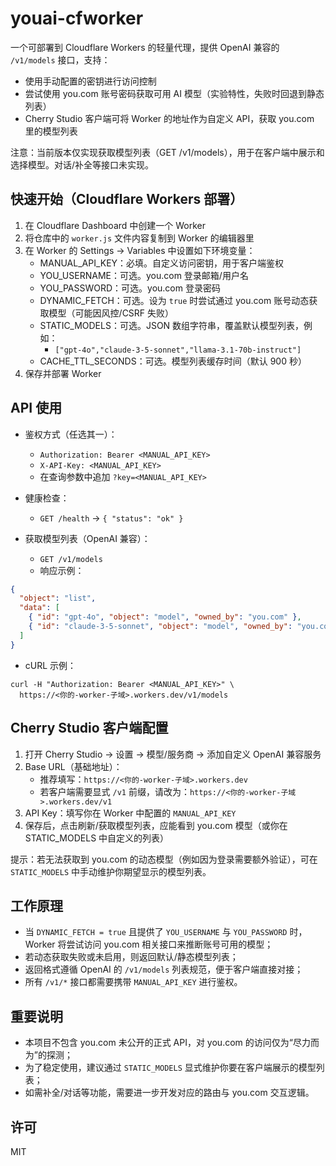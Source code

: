 # youai-cfworker

一个可部署到 Cloudflare Workers 的轻量代理，提供 OpenAI 兼容的 `/v1/models` 接口，支持：
- 使用手动配置的密钥进行访问控制
- 尝试使用 you.com 账号密码获取可用 AI 模型（实验特性，失败时回退到静态列表）
- Cherry Studio 客户端可将 Worker 的地址作为自定义 API，获取 you.com 里的模型列表

注意：当前版本仅实现获取模型列表（GET /v1/models），用于在客户端中展示和选择模型。对话/补全等接口未实现。

## 快速开始（Cloudflare Workers 部署）

1. 在 Cloudflare Dashboard 中创建一个 Worker
2. 将仓库中的 `worker.js` 文件内容复制到 Worker 的编辑器里
3. 在 Worker 的 Settings -> Variables 中设置如下环境变量：
   - MANUAL_API_KEY：必填。自定义访问密钥，用于客户端鉴权
   - YOU_USERNAME：可选。you.com 登录邮箱/用户名
   - YOU_PASSWORD：可选。you.com 登录密码
   - DYNAMIC_FETCH：可选。设为 `true` 时尝试通过 you.com 账号动态获取模型（可能因风控/CSRF 失败）
   - STATIC_MODELS：可选。JSON 数组字符串，覆盖默认模型列表，例如：
     - `["gpt-4o","claude-3-5-sonnet","llama-3.1-70b-instruct"]`
   - CACHE_TTL_SECONDS：可选。模型列表缓存时间（默认 900 秒）
4. 保存并部署 Worker

## API 使用

- 鉴权方式（任选其一）：
  - `Authorization: Bearer <MANUAL_API_KEY>`
  - `X-API-Key: <MANUAL_API_KEY>`
  - 在查询参数中追加 `?key=<MANUAL_API_KEY>`

- 健康检查：
  - `GET /health` -> `{ "status": "ok" }`

- 获取模型列表（OpenAI 兼容）：
  - `GET /v1/models`
  - 响应示例：
```json
{
  "object": "list",
  "data": [
    { "id": "gpt-4o", "object": "model", "owned_by": "you.com" },
    { "id": "claude-3-5-sonnet", "object": "model", "owned_by": "you.com" }
  ]
}
```

- cURL 示例：
```
curl -H "Authorization: Bearer <MANUAL_API_KEY>" \
  https://<你的-worker-子域>.workers.dev/v1/models
```

## Cherry Studio 客户端配置

1. 打开 Cherry Studio -> 设置 -> 模型/服务商 -> 添加自定义 OpenAI 兼容服务
2. Base URL（基础地址）：
   - 推荐填写：`https://<你的-worker-子域>.workers.dev`
   - 若客户端需要显式 `/v1` 前缀，请改为：`https://<你的-worker-子域>.workers.dev/v1`
3. API Key：填写你在 Worker 中配置的 `MANUAL_API_KEY`
4. 保存后，点击刷新/获取模型列表，应能看到 you.com 模型（或你在 STATIC_MODELS 中自定义的列表）

提示：若无法获取到 you.com 的动态模型（例如因为登录需要额外验证），可在 `STATIC_MODELS` 中手动维护你期望显示的模型列表。

## 工作原理

- 当 `DYNAMIC_FETCH = true` 且提供了 `YOU_USERNAME` 与 `YOU_PASSWORD` 时，Worker 将尝试访问 you.com 相关接口来推断账号可用的模型；
- 若动态获取失败或未启用，则返回默认/静态模型列表；
- 返回格式遵循 OpenAI 的 `/v1/models` 列表规范，便于客户端直接对接；
- 所有 `/v1/*` 接口都需要携带 `MANUAL_API_KEY` 进行鉴权。

## 重要说明

- 本项目不包含 you.com 未公开的正式 API，对 you.com 的访问仅为“尽力而为”的探测；
- 为了稳定使用，建议通过 `STATIC_MODELS` 显式维护你要在客户端展示的模型列表；
- 如需补全/对话等功能，需要进一步开发对应的路由与 you.com 交互逻辑。

## 许可

MIT
